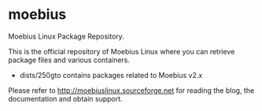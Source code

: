 moebius
=========

Moebius Linux Package Repository.

This is the official repository of Moebius Linux where you can retrieve package files and various containers.
- dists/250gto contains packages related to Moebius v2.x

Please refer to http://moebiuslinux.sourceforge.net for reading the blog, the documentation and obtain support.
